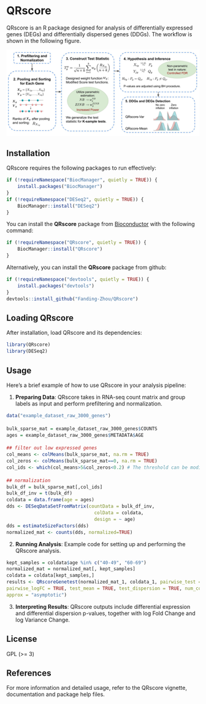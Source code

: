 # QRscore

QRscore is an R package designed for analysis of differentially expressed genes 
(DEGs) and differentially dispersed genes (DDGs). The workflow is shown 
in the following figure.

![Workflow](vignettes/fig1.jpg)

## Installation

QRscore requires the following packages to run effectively:

```r
if (!requireNamespace("BiocManager", quietly = TRUE)) {
    install.packages("BiocManager")
}
if (!requireNamespace("DESeq2", quietly = TRUE)) {
    BiocManager::install("DESeq2")
}
```


You can install the **QRscore** package from 
[Bioconductor](https://bioconductor.org) with the following command:

```r
if (!requireNamespace("QRscore", quietly = TRUE)) {
    BiocManager::install("QRscore")
}
```

Alternatively, you can install the **QRscore** package from github:

```r
if (!requireNamespace("devtools", quietly = TRUE)) {
    install.packages("devtools")
}
devtools::install_github("Fanding-Zhou/QRscore")
```

## Loading QRscore

After installation, load QRscore and its dependencies:

```r
library(QRscore)
library(DESeq2)
```

## Usage

Here’s a brief example of how to use QRscore in your analysis pipeline:

1. **Preparing Data**: QRscore takes in RNA-seq count matrix and group labels 
as input and perform prefiltering and normalization.

```r
data("example_dataset_raw_3000_genes")

bulk_sparse_mat = example_dataset_raw_3000_genes$COUNTS
ages = example_dataset_raw_3000_genes$METADATA$AGE

## filter out low expressed genes
col_means <- colMeans(bulk_sparse_mat, na.rm = TRUE)
col_zeros <- colMeans(bulk_sparse_mat==0, na.rm = TRUE)
col_ids <- which(col_means>5&col_zeros<0.2) # The threshold can be modified

## normalization
bulk_df = bulk_sparse_mat[,col_ids]
bulk_df_inv = t(bulk_df)
coldata = data.frame(age = ages)
dds <- DESeqDataSetFromMatrix(countData = bulk_df_inv,
                                colData = coldata,
                                design = ~ age)
dds = estimateSizeFactors(dds)
normalized_mat <- counts(dds, normalized=TRUE)
```

2. **Running Analysis**: Example code for setting up and performing the QRscore 
analysis.

```r
kept_samples = coldata$age %in% c("40-49", "60-69")
normalized_mat = normalized_mat[, kept_samples]
coldata = coldata[kept_samples,]
results <- QRscoreGenetest(normalized_mat_1, coldata_1, pairwise_test = TRUE,
pairwise_logFC = TRUE, test_mean = TRUE, test_dispersion = TRUE, num_cores = 4,
approx = "asymptotic")
```

3. **Interpreting Results**: QRscore outputs include differential expression 
and differential dispersion p-values, together with log Fold Change and 
log Variance Change. 


## License

GPL (>= 3)



## References

For more information and detailed usage, refer to the QRscore vignette, 
documentation and package help files.
